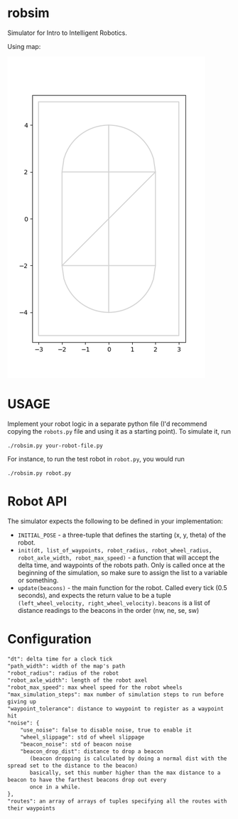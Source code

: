 # robsim

Simulator for Intro to Intelligent Robotics.

Using map:

![](map_screenshot.png)

# USAGE

Implement your robot logic in a separate python file (I'd recommend copying the `robots.py` file and using it as a starting point). To simulate it, run

`./robsim.py your-robot-file.py`

For instance, to run the test robot in `robot.py`, you would run

`./robsim.py robot.py`

# Robot API

The simulator expects the following to be defined in your implementation:

* `INITIAL_POSE` - a three-tuple that defines the starting (x, y, theta) of the robot.
* `init(dt, list_of_waypoints, robot_radius, robot_wheel_radius, robot_axle_width, robot_max_speed)` - a function that will accept the delta time, and waypoints of the robots path. Only is called once at the beginning of the simulation, so make sure to assign the list to a variable or something.
* `update(beacons)` - the main function for the robot. Called every tick (0.5 seconds), and expects the return value to be a tuple `(left_wheel_velocity, right_wheel_velocity)`. `beacons` is a list of distance readings to the beacons in the order (nw, ne, se, sw)

# Configuration

    "dt": delta time for a clock tick
    "path_width": width of the map's path
    "robot_radius": radius of the robot
    "robot_axle_width": length of the robot axel
    "robot_max_speed": max wheel speed for the robot wheels
    "max_simulation_steps": max number of simulation steps to run before giving up
    "waypoint_tolerance": distance to waypoint to register as a waypoint hit
    "noise": {
        "use_noise": false to disable noise, true to enable it
        "wheel_slippage": std of wheel slippage
        "beacon_noise": std of beacon noise
        "beacon_drop_dist": distance to drop a beacon
           (beacon dropping is calculated by doing a normal dist with the spread set to the distance to the beacon)
           basically, set this number higher than the max distance to a beacon to have the farthest beacons drop out every
           once in a while.
    },
    "routes": an array of arrays of tuples specifying all the routes with their waypoints
